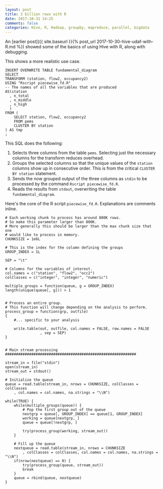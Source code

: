 ```yaml
---
layout: post
title: 3 billion rows with R
date: 2017-10-31 14:25
comments: false
categories: Hive, R, Hadoop, groupby, mapreduce, parallel, bigdata
---
```



An [earlier post]({{ site.baseurl }}{% post_url
2017-10-30-hive-udaf-with-R.md %}) showed some of the basics of using Hive
with R, along with debugging.

This shows a more realistic use case. 

```{sql}
INSERT OVERWRITE TABLE fundamental_diagram
SELECT
TRANSFORM (station, flow2, occupancy2)
USING "Rscript piecewise_fd.R"
-- The names of all the variables that are produced
AS(station 
  , n_total 
  , n_middle 
  , n_high 
  )
FROM (
    SELECT station, flow2, occupancy2
    FROM pems 
    CLUSTER BY station
) AS tmp
;
```

This SQL does the following:
1. Selects three columns from the table `pems`. Selecting just the
   necessary columns for the transform reduces overhead.
2. Groups the selected columns so that the unique values of the `station`
   columns show up in consecutive order. This is from the critical `CLUSTER
   BY station` statement.
3. Sends the now grouped output of the three columns as `stdin` to be
   processed by the command `Rscript piecewise_fd.R`.
4. Reads the results from `stdout`, overwriting the table
   `fundamental_diagram`.


Here's the core of the R script `piecewise_fd.R`. Explanations are comments
inline.

```
# Each working chunk to process has around 800K rows.
# So make this parameter larger than 800K.
# More generally this should be larger than the max chunk size that one
# would like to process in memory.
CHUNKSIZE = 1e6L

# This is the index for the column defining the groups
GROUP_INDEX = 1L

SEP = "\t"

# Columns for the variables of interest. 
col.names = c("station", "flow2", "occ2")
colClasses = c("integer", "integer", "numeric")

multiple_groups = function(queue, g = GROUP_INDEX) length(unique(queue[, g])) > 1


# Process an entire group.
# This function will change depending on the analysis to perform.
process_group = function(grp, outfile)
{
    #... specific to your analysis
       
    write.table(out, outfile, col.names = FALSE, row.names = FALSE
                , sep = SEP)
}


# Main stream processing
############################################################

stream_in = file("stdin")
open(stream_in)
stream_out = stdout()

# Initialize the queue
queue = read.table(stream_in, nrows = CHUNKSIZE, colClasses = colClasses
    , col.names = col.names, na.strings = "\\N")

while(TRUE) {
    while(multiple_groups(queue)) {
        # Pop the first group out of the queue
        nextgrp = queue[, GROUP_INDEX] == queue[1, GROUP_INDEX]
        working = queue[nextgrp, ]
        queue = queue[!nextgrp, ]

        try(process_group(working, stream_out))
    }

    # Fill up the queue
    nextqueue = read.table(stream_in, nrows = CHUNKSIZE
        , colClasses = colClasses, col.names = col.names, na.strings = "\\N")
    if(nrow(nextqueue) == 0) {
        try(process_group(queue, stream_out))
        break
    }
    queue = rbind(queue, nextqueue)
}
```


